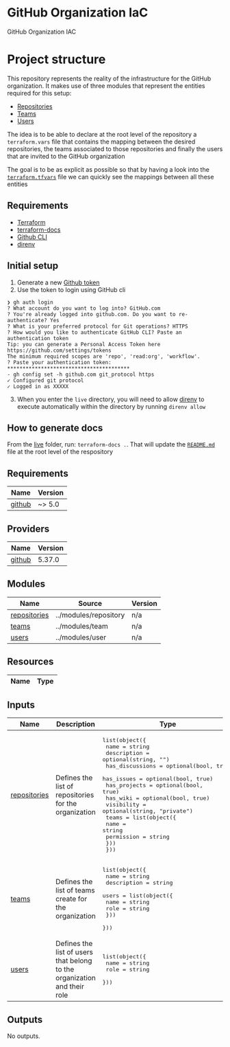 <!-- BEGIN_TF_DOCS -->
# GitHub Organization IaC

GitHub Organization IAC

# Project structure

This repository represents the reality of the infrastructure for the GitHub
organization. It makes use of three modules that represent the entities required
for this setup:

- [Repositories](../../modules/repository/README.md)
- [Teams](../../modules/team/README.md)
- [Users](../../modules/user/README.md)

The idea is to be able to declare at the root level of the repository a
`terraform.vars` file that contains the mapping between the desired
repositories, the teams associated to those repositories and finally the users
that are invited to the GitHub organization

The goal is to be as explicit as possible so that by having a look into the
[`terraform.tfvars`](../terraform.tfvars) file we can quickly see the mappings
between all these entities

## Requirements

- [Terraform](https://www.terraform.io/)
- [terraform-docs](https://terraform-docs.io/)
- [Github CLI](https://github.com/cli/cli)
- [direnv](https://direnv.net/docs/installation.html)

## Initial setup

1. Generate a new [Github token](https://github.com/settings/tokens)
2. Use the token to login using GitHub cli

```
❯ gh auth login
? What account do you want to log into? GitHub.com
? You're already logged into github.com. Do you want to re-authenticate? Yes
? What is your preferred protocol for Git operations? HTTPS
? How would you like to authenticate GitHub CLI? Paste an authentication token
Tip: you can generate a Personal Access Token here https://github.com/settings/tokens
The minimum required scopes are 'repo', 'read:org', 'workflow'.
? Paste your authentication token: ****************************************
- gh config set -h github.com git_protocol https
✓ Configured git protocol
✓ Logged in as XXXXX
```

3. When you enter the `live` directory, you will need to allow
   [direnv](https://direnv.net/) to execute automatically within the directory
   by running `direnv allow`

## How to generate docs

From the [live](./live) folder, run: `terraform-docs .`. That will update the
[`README.md`](README.md) file at the root level of the respository

## Requirements

| Name | Version |
|------|---------|
| <a name="requirement_github"></a> [github](#requirement\_github) | ~> 5.0 |

## Providers

| Name | Version |
|------|---------|
| <a name="provider_github"></a> [github](#provider\_github) | 5.37.0 |

## Modules

| Name | Source | Version |
|------|--------|---------|
| <a name="module_repositories"></a> [repositories](#module\_repositories) | ../modules/repository | n/a |
| <a name="module_teams"></a> [teams](#module\_teams) | ../modules/team | n/a |
| <a name="module_users"></a> [users](#module\_users) | ../modules/user | n/a |

## Resources

| Name | Type |
|------|------|

## Inputs

| Name | Description | Type | Default | Required |
|------|-------------|------|---------|:--------:|
| <a name="input_repositories"></a> [repositories](#input\_repositories) | Defines the list of repositories for the organization | <pre>list(object({<br>    name            = string<br>    description     = optional(string, "")<br>    has_discussions = optional(bool, true)<br>    has_issues      = optional(bool, true)<br>    has_projects    = optional(bool, true)<br>    has_wiki        = optional(bool, true)<br>    visibility      = optional(string, "private")<br>    teams = list(object({<br>      name       = string<br>      permission = string<br>    }))<br>  }))</pre> | `[]` | no |
| <a name="input_teams"></a> [teams](#input\_teams) | Defines the list of teams create for the organization | <pre>list(object({<br>    name        = string<br>    description = string<br>    users = list(object({<br>      name = string<br>      role = string<br>    }))<br>  }))</pre> | `[]` | no |
| <a name="input_users"></a> [users](#input\_users) | Defines the list of users that belong to the organization and their role | <pre>list(object({<br>    name = string<br>    role = string<br>  }))</pre> | `[]` | no |

## Outputs

No outputs.
<!-- END_TF_DOCS -->